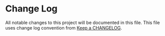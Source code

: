 # Change Log
All notable changes to this project will be documented in this file.
This file uses change log convention from [Keep a CHANGELOG](http://keepachangelog.com).


[unreleased]: https://github.com/dgnest/ansible-role-nginx/compare/0.1.4...HEAD
[0.1.4]: https://github.com/dgnest/ansible-role-nginx/compare/0.1.3...0.1.4
[0.1.3]: https://github.com/dgnest/ansible-role-nginx/compare/0.1.2...0.1.3
[0.1.2]: https://github.com/dgnest/ansible-role-nginx/compare/0.1.1...0.1.2
[0.1.1]: https://github.com/dgnest/ansible-role-nginx/compare/0.1.0...0.1.1
[0.1.0]: https://github.com/dgnest/ansible-role-nginx/compare/0.0.9...0.1.0
[0.0.9]: https://github.com/dgnest/ansible-role-nginx/compare/0.0.8...0.0.9
[0.0.8]: https://github.com/dgnest/ansible-role-nginx/compare/0.0.7...0.0.8
[0.0.7]: https://github.com/dgnest/ansible-role-nginx/compare/0.0.6...0.0.7
[0.0.6]: https://github.com/dgnest/ansible-role-nginx/compare/0.0.5...0.0.6
[0.0.5]: https://github.com/dgnest/ansible-role-nginx/compare/0.0.4...0.0.5
[0.0.4]: https://github.com/dgnest/ansible-role-nginx/compare/0.0.3...0.0.4
[0.0.3]: https://github.com/dgnest/ansible-role-nginx/compare/0.0.2...0.0.3
[0.0.2]: https://github.com/dgnest/ansible-role-nginx/compare/0.0.1...0.0.2
[0.0.1]: https://github.com/dgnest/ansible-role-nginx/compare/0.0.0...0.0.1

[CHANGELOG.md]: CHANGELOG.md
[CONTRIBUTING.md]: CONTRIBUTING.md
[LICENCE.md]: LICENCE.md
[README.md]: README.md
